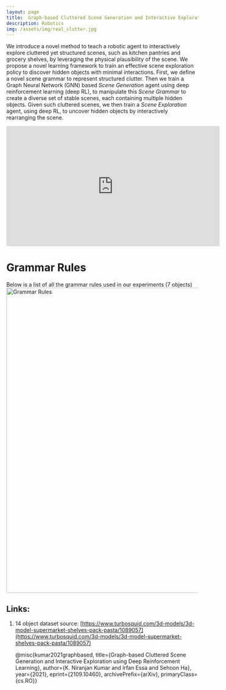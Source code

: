 ```yaml
---
layout: page
title: 	Graph-based Cluttered Scene Generation and Interactive Exploration using Deep Reinforcement Learning
description: Robotics
img: /assets/img/real_clutter.jpg
---
```


We introduce a novel method to teach a robotic agent to interactively explore cluttered yet structured scenes, such as kitchen pantries and grocery shelves, by leveraging the physical plausibility of the scene. We propose a novel learning framework to train an effective scene exploration policy to discover hidden objects with minimal interactions.
First, we define a novel scene grammar to represent structured clutter. Then we train a Graph Neural Network (GNN) based *Scene Generation* agent using deep reinforcement learning (deep RL), to manipulate this *Scene Grammar* to create a diverse set of stable scenes, each containing multiple hidden objects.
Given such cluttered scenes, we then train a *Scene Exploration* agent, using deep RL, to uncover hidden objects by interactively rearranging the scene. 

<div class="col three caption">
<iframe width="560" height="315" src="https://www.youtube.com/embed/T2Jo7wwaXss" frameborder="0" allow="accelerometer; autoplay; encrypted-media; gyroscope; picture-in-picture" allowfullscreen></iframe>
</div>

# Grammar Rules

Below is a list of all the grammar rules used in our experiments (7 objects)
<img src="{{ site.baseurl }}/assets/img/grammar_rules.png" alt="Grammar Rules" width="800"/>

<!-- <div class="img_row">
    <img class="col three left" src="{{ site.baseurl }}/assets/img/grammar_rules.png" alt="" title="Grammar Rules" style="height:864px;width:768px" />
</div> -->
<!-- ![Image](/assets/img/grammar_rules.png) -->

## Links:

1. 14 object dataset source: [https://www.turbosquid.com/3d-models/3d-model-supermarket-shelves-pack-pasta/1089057](https://www.turbosquid.com/3d-models/3d-model-supermarket-shelves-pack-pasta/1089057)


    @misc{kumar2021graphbased,
        title={Graph-based Cluttered Scene Generation and Interactive Exploration using Deep Reinforcement Learning}, 
        author={K. Niranjan Kumar and Irfan Essa and Sehoon Ha},
        year={2021},
        eprint={2109.10460},
        archivePrefix={arXiv},
        primaryClass={cs.RO}}